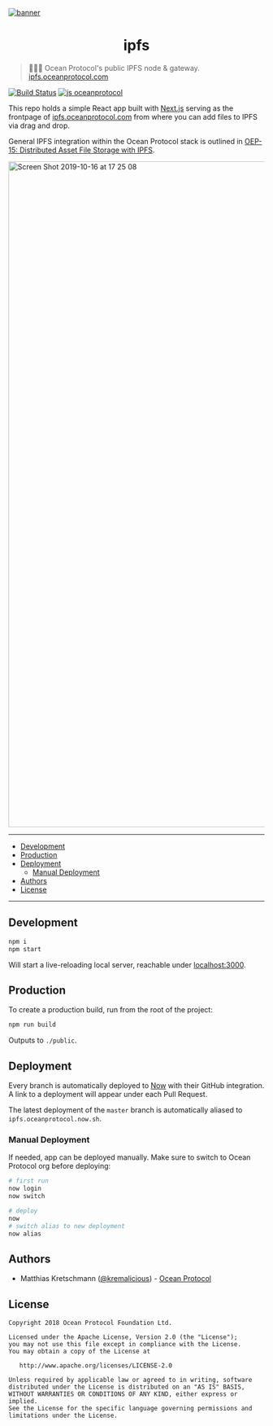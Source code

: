 [![banner](https://raw.githubusercontent.com/oceanprotocol/art/master/github/repo-banner%402x.png)](https://oceanprotocol.com)

<h1 align="center">ipfs</h1>

> 👩🏽‍🚀 Ocean Protocol's public IPFS node & gateway.
> [ipfs.oceanprotocol.com](https://ipfs.oceanprotocol.com)

[![Build Status](https://travis-ci.com/oceanprotocol/ipfs.svg?branch=master)](https://travis-ci.com/oceanprotocol/ipfs)
[![js oceanprotocol](https://img.shields.io/badge/js-oceanprotocol-7b1173.svg)](https://github.com/oceanprotocol/eslint-config-oceanprotocol)

This repo holds a simple React app built with [Next.js](https://nextjs.org) serving as the frontpage of [ipfs.oceanprotocol.com](https://ipfs.oceanprotocol.com) from where you can add files to IPFS via drag and drop.

General IPFS integration within the Ocean Protocol stack is outlined in [OEP-15: Distributed Asset File Storage with IPFS](https://github.com/oceanprotocol/OEPs/tree/master/15).

<img width="1308" alt="Screen Shot 2019-10-16 at 17 25 08" src="https://user-images.githubusercontent.com/90316/66933885-f8d4ab80-f039-11e9-846e-91e549c2dbd2.png">

---

- [Development](#development)
- [Production](#production)
- [Deployment](#deployment)
  - [Manual Deployment](#manual-deployment)
- [Authors](#authors)
- [License](#license)

---

## Development

```bash
npm i
npm start
```

Will start a live-reloading local server, reachable under [localhost:3000](http://localhost:3000).

## Production

To create a production build, run from the root of the project:

```bash
npm run build
```

Outputs to `./public`.

## Deployment

Every branch is automatically deployed to [Now](https://zeit.co/now) with their GitHub integration. A link to a deployment will appear under each Pull Request.

The latest deployment of the `master` branch is automatically aliased to `ipfs.oceanprotocol.now.sh`.

### Manual Deployment

If needed, app can be deployed manually. Make sure to switch to Ocean Protocol org before deploying:

```bash
# first run
now login
now switch

# deploy
now
# switch alias to new deployment
now alias
```

## Authors

- Matthias Kretschmann ([@kremalicious](https://github.com/kremalicious)) - [Ocean Protocol](https://oceanprotocol.com)

## License

```
Copyright 2018 Ocean Protocol Foundation Ltd.

Licensed under the Apache License, Version 2.0 (the "License");
you may not use this file except in compliance with the License.
You may obtain a copy of the License at

   http://www.apache.org/licenses/LICENSE-2.0

Unless required by applicable law or agreed to in writing, software
distributed under the License is distributed on an "AS IS" BASIS,
WITHOUT WARRANTIES OR CONDITIONS OF ANY KIND, either express or implied.
See the License for the specific language governing permissions and
limitations under the License.
```
